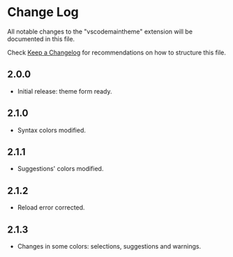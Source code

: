 # Change Log

All notable changes to the "vscodemaintheme" extension will be documented in this file.

Check [Keep a Changelog](http://keepachangelog.com/) for recommendations on how to structure this file.

## 2.0.0

- Initial release: theme form ready.

## 2.1.0

-   Syntax colors modified.

## 2.1.1

- Suggestions' colors modified.

## 2.1.2

- Reload error corrected.

## 2.1.3

- Changes in some colors: selections, suggestions and warnings.